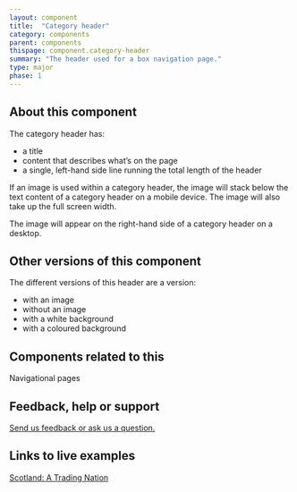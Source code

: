 ```yaml
---
layout: component
title:  "Category header"
category: components
parent: components
thispage: component.category-header
summary: "The header used for a box navigation page."
type: major
phase: 1
---
```


## About this component

The category header has:

* a title
* content that describes what’s on the page
* a single, left-hand side line running the total length of the header

If an image is used within a category header, the image will stack below the text content of a category header on a mobile device. The image will also take up the full screen width.

The image will appear on the right-hand side of a category header on a desktop.

## Other versions of this component

The different versions of this header are a version:

* with an image
* without an image
* with a white background
* with a coloured background

## Components related to this

Navigational pages

## Feedback, help or support

[Send us feedback or ask us a question.](mailto:designsystem@gov.scot)   

## Links to live examples

[Scotland: A Trading Nation](https://tradingnation.mygov.scot)

